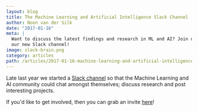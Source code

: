 ```yaml
---
layout: blog
title: The Machine Learning and Artificial Intelligence Slack Channel
author: Noon van der Silk
date: "2017-01-16"
meta: |
  Want to discuss the latest findings and research in ML and AI? Join us in
  our new Slack channel!
image: slack-brain.png
category: articles
path: /articles/2017-01-16-machine-learning-and-artificial-intelligence-slack-channel
---
```

Late last year we started a [Slack channel](https://ml-ai.slack.com/) so that
the Machine Learning and AI community could chat amongst themselves; discuss
research and post interesting projects.

If you'd like to get involved, then you can grab an invite
[here](http://ml-ai-invite.herokuapp.com)!


